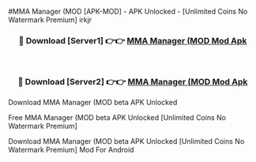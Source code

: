 #MMA Manager (MOD [APK-MOD] - APK Unlocked - [Unlimited Coins No Watermark Premium] irkjr



<div align="center">

<h3>🔴 Download [Server1] 👉👉 <a href="https://momento.my/?title=MMA_Manager_(MOD">MMA Manager (MOD Mod Apk</a></h3><br>

<h3>🔴 Download [Server2] 👉👉 <a href="https://momento.my/?title=MMA_Manager_(MOD">MMA Manager (MOD Mod Apk</a></h3>
</div>



Download MMA Manager (MOD beta APK Unlocked

Free MMA Manager (MOD beta APK Unlocked [Unlimited Coins No Watermark Premium]

Download MMA Manager (MOD beta APK Unlocked [Unlimited Coins No Watermark Premium] Mod For Android
